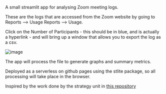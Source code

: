 A small streamlit app for analysing Zoom meeting logs.

These are the logs that are accessed from the Zoom website by going to Reports --> Usage Reports --> Usage.

Click on the Number of Participants - this should be in blue, and is actually a hyperlink - and will bring up a window that allows you to export the log as a csv.

![image](https://github.com/Bergam0t/attendance_analyser/assets/29951987/adba9b4c-6b27-4393-8c63-6eae3ca9f85a)

The app will process the file to generate graphs and summary metrics. 



Deployed as a serverless on github pages using the stlite package, so all processing will take place in the browser.

Inspired by the work done by the strategy unit in [this repository](https://github.com/The-Strategy-Unit/WebinarStats)
